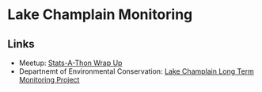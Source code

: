 # Lake Champlain Monitoring

## Links
- Meetup: [Stats-A-Thon Wrap Up](https://www.meetup.com/Burlington-Data-Scientists/events/259092234/)
- Departnemt of Environmental Conservation: [Lake Champlain Long Term Monitoring Project](https://dec.vermont.gov/watershed/lakes-ponds/monitor/lake-champlain)